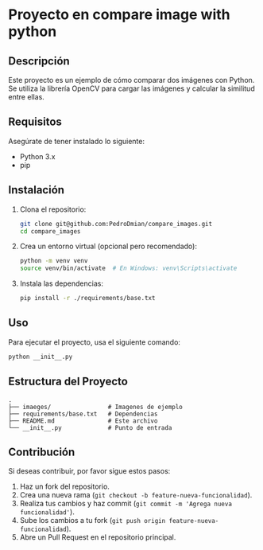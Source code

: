 # Proyecto en compare image with python

## Descripción
Este proyecto es un ejemplo de cómo comparar dos imágenes con Python. Se utiliza la librería OpenCV para cargar las imágenes y calcular la similitud entre ellas.

## Requisitos
Asegúrate de tener instalado lo siguiente:
- Python 3.x
- pip

## Instalación
1. Clona el repositorio:
   ```bash
   git clone git@github.com:PedroDmian/compare_images.git
   cd compare_images
   ```
2. Crea un entorno virtual (opcional pero recomendado):
   ```bash
   python -m venv venv
   source venv/bin/activate  # En Windows: venv\Scripts\activate
   ```
3. Instala las dependencias:
   ```bash
   pip install -r ./requirements/base.txt
   ```

## Uso
Para ejecutar el proyecto, usa el siguiente comando:
```bash
python __init__.py
```

## Estructura del Proyecto
```
.
├── imaeges/                # Imagenes de ejemplo
├── requirements/base.txt   # Dependencias
├── README.md               # Este archivo
└── __init__.py             # Punto de entrada
```

## Contribución
Si deseas contribuir, por favor sigue estos pasos:
1. Haz un fork del repositorio.
2. Crea una nueva rama (`git checkout -b feature-nueva-funcionalidad`).
3. Realiza tus cambios y haz commit (`git commit -m 'Agrega nueva funcionalidad'`).
4. Sube los cambios a tu fork (`git push origin feature-nueva-funcionalidad`).
5. Abre un Pull Request en el repositorio principal.

